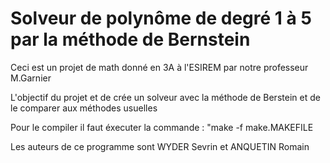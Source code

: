 # Solveur de polynôme de degré 1 à 5 par la méthode de Bernstein

Ceci est un projet de math donné en 3A à l'ESIREM par notre professeur M.Garnier

L'objectif du projet et de crée un solveur avec la méthode de Berstein et de le comparer aux méthodes usuelles

Pour le compiler il faut éxecuter la commande : "make -f make.MAKEFILE

Les auteurs de ce programme sont WYDER Sevrin et ANQUETIN Romain
